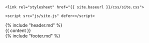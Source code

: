 <!DOCTYPE html>
<html>
  <head>
    <meta charset="utf-8">
    <meta http-equiv="X-UA-Compatible" content="IE=edge">
    <title>{% if title %}{{ title }} :: {% endif %}{{ site.site_title }}</title>
    <meta name="viewport" content="width=device-width, initial-scale=1">

    <link rel="stylesheet" href="{{ site.baseurl }}/css/site.css">

    <script src="js/site.js" defer></script>
  </head>
  <body>
    {%  include "header.md" %}
    <main>
        {{ content }}
    </main>
    {% include "footer.md" %}
  </body>
</html>
